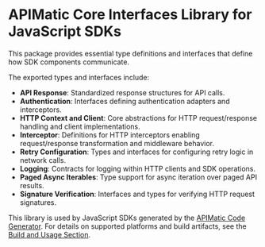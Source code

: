 # APIMatic Core Interfaces Library for JavaScript SDKs

This package provides essential type definitions and interfaces that define how SDK components communicate.

The exported types and interfaces include:

* **API Response**: Standardized response structures for API calls.
* **Authentication**: Interfaces defining authentication adapters and interceptors.
* **HTTP Context and Client**: Core abstractions for HTTP request/response handling and client implementations.
* **Interceptor**: Definitions for HTTP interceptors enabling request/response transformation and middleware behavior.
* **Retry Configuration**: Types and interfaces for configuring retry logic in network calls.
* **Logging**: Contracts for logging within HTTP clients and SDK operations.
* **Paged Async Iterables**: Type support for async iteration over paged API results.
* **Signature Verification**: Interfaces and types for verifying HTTP request signatures.

This library is used by JavaScript SDKs generated by the [APIMatic Code Generator](http://www.apimatic.io). For details on supported platforms and build artifacts, see the [Build and Usage Section](https://github.com/apimatic/apimatic-js-runtime?tab=readme-ov-file#builds-and-usage).